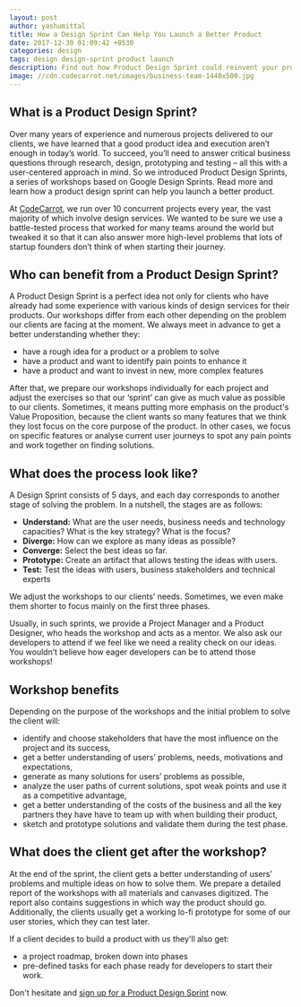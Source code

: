 ```yaml
---
layout: post
author: yashumittal
title: How a Design Sprint Can Help You Launch a Better Product
date: 2017-12-30 01:09:42 +0530
categories: design
tags: design design-sprint product launch
description: Find out how Product Design Sprint could reinvent your product's potential. Craft your idea with PDS so it fits your target audience.
image: //cdn.codecarrot.net/images/business-team-1440x500.jpg
---
```


## What is a Product Design Sprint?

Over many years of experience and numerous projects delivered to our clients, we have learned that a good product idea and execution aren’t enough in today’s world. To succeed, you’ll need to answer critical business questions through research, design, prototyping and testing – all this with a user-centered approach in mind. So we introduced Product Design Sprints, a series of workshops based on Google Design Sprints. Read more and learn how a product design sprint can help you launch a better product.

At [CodeCarrot](//www.codecarrot.net/), we run over 10 concurrent projects every year, the vast majority of which involve design services. We wanted to be sure we use a battle-tested process that worked for many teams around the world but tweaked it so that it can also answer more high-level problems that lots of startup founders don’t think of when starting their journey.

## Who can benefit from a Product Design Sprint?

A Product Design Sprint is a perfect idea not only for clients who have already had some experience with various kinds of design services for their products. Our workshops differ from each other depending on the problem our clients are facing at the moment. We always meet in advance to get a better understanding whether they:

* have a rough idea for a product or a problem to solve
* have a product and want to identify pain points to enhance it
* have a product and want to invest in new, more complex features

After that, we prepare our workshops individually for each project and adjust the exercises so that our ‘sprint’ can give as much value as possible to our clients. Sometimes, it means putting more emphasis on the product's Value Proposition, because the client wants so many features that we think they lost focus on the core purpose of the product. In other cases, we focus on specific features or analyse current user journeys to spot any pain points and work together on finding solutions.

## What does the process look like?

A Design Sprint consists of 5 days, and each day corresponds to another stage of solving the problem. In a nutshell, the stages are as follows:

* **Understand:** What are the user needs, business needs and technology capacities? What is the key strategy? What is the focus?
* **Diverge:** How can we explore as many ideas as possible?
* **Converge:** Select the best ideas so far.
* **Prototype:** Create an artifact that allows testing the ideas with users.
* **Test:** Test the ideas with users, business stakeholders and technical experts

We adjust the workshops to our clients’ needs. Sometimes, we even make them shorter to focus mainly on the first three phases.

Usually, in such sprints, we provide a Project Manager and a Product Designer, who heads the workshop and acts as a mentor. We also ask our developers to attend if we feel like we need a reality check on our ideas. You wouldn’t believe how eager developers can be to attend those workshops!

## Workshop benefits

Depending on the purpose of the workshops and the initial problem to solve the client will:

* identify and choose stakeholders that have the most influence on the project and its success,
* get a better understanding of users’ problems, needs, motivations and expectations,
* generate as many solutions for users’ problems as possible,
* analyze the user paths of current solutions, spot weak points and use it as a competitive advantage,
* get a better understanding of the costs of the business and all the key partners they have have to team up with when building their product,
* sketch and prototype solutions and validate them during the test phase.

## What does the client get after the workshop?

At the end of the sprint, the client gets a better understanding of users’ problems and multiple ideas on how to solve them. We prepare a detailed report of the workshops with all materials and canvases digitized. The report also contains suggestions in which way the product should go. Additionally, the clients usually get a working lo-fi prototype for some of our user stories, which they can test later.

If a client decides to build a product with us they'll also get:

* a project roadmap, broken down into phases
* pre-defined tasks for each phase ready for developers to start their work.

Don't hesitate and [sign up for a Product Design Sprint](//www.codecarrot.net/services/design-sprint.html) now.
